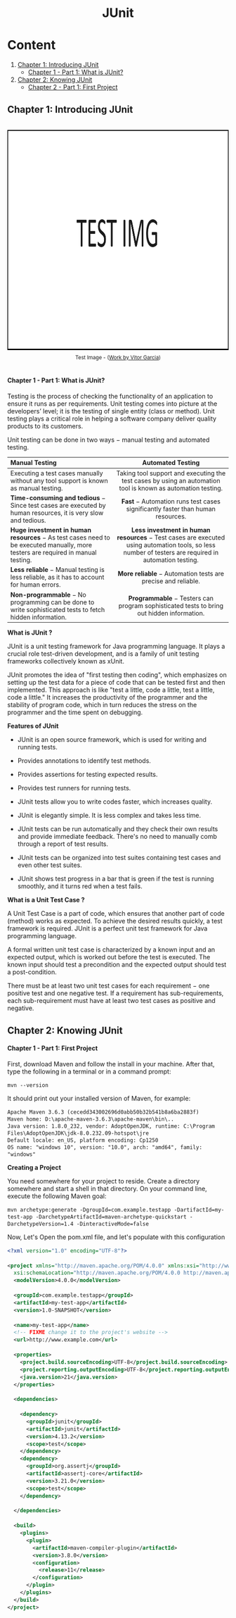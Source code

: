 <h1 align="center"> JUnit </h1>

# Content

1. [Chapter 1: Introducing JUnit](#chapter1)
    - [Chapter 1 - Part 1: What is JUnit?](#chapter1part1)
2. [Chapter 2: Knowing JUnit](#chapter2)
    - [Chapter 2 - Part 1: First Project](#chapter2part1)

## <a name="chapter1"></a>Chapter 1: Introducing JUnit

<br>

<div align="center"><img src="img/testimg-w1000-h500.png" width=1000 height=500><br><sub>Test Image - (<a href='https://github.com/vitorstabile'>Work by Vitor Garcia</a>) </sub></div>

<br>
  
#### <a name="chapter1part1"></a>Chapter 1 - Part 1: What is JUnit?

Testing is the process of checking the functionality of an application to ensure it runs as per requirements. Unit testing comes into picture at the developers’ level; it is the testing of single entity (class or method). Unit testing plays a critical role in helping a software company deliver quality products to its customers.

Unit testing can be done in two ways − manual testing and automated testing.

| Manual Testing                                                                                                                    | Automated Testing                                                                                                                    | 
| :-------------------------------------------------------------------------------------------------------------------------------- | :-----------------------------------------------------------------------------------------------------------------------------------:|
| Executing a test cases manually without any tool support is known as manual testing.                                              | Taking tool support and executing the test cases by using an automation tool is known as automation testing.                         |
| **Time-consuming and tedious** − Since test cases are executed by human resources, it is very slow and tedious.                   | **Fast** − Automation runs test cases significantly faster than human resources.                                                     |
| **Huge investment in human resources** − As test cases need to be executed manually, more testers are required in manual testing. | **Less investment in human resources** − Test cases are executed using automation tools, so less number of testers are required in automation testing.|
| **Less reliable** − Manual testing is less reliable, as it has to account for human errors.                                       | **More reliable** − Automation tests are precise and reliable.                                                                       |
| **Non-programmable** − No programming can be done to write sophisticated tests to fetch hidden information.                       | **Programmable** − Testers can program sophisticated tests to bring out hidden information.                                          |

**What is JUnit ?**

JUnit is a unit testing framework for Java programming language. It plays a crucial role test-driven development, and is a family of unit testing frameworks collectively known as xUnit.

JUnit promotes the idea of "first testing then coding", which emphasizes on setting up the test data for a piece of code that can be tested first and then implemented. This approach is like "test a little, code a little, test a little, code a little." It increases the productivity of the programmer and the stability of program code, which in turn reduces the stress on the programmer and the time spent on debugging.

**Features of JUnit**

- JUnit is an open source framework, which is used for writing and running tests.

- Provides annotations to identify test methods.

- Provides assertions for testing expected results.

- Provides test runners for running tests.

- JUnit tests allow you to write codes faster, which increases quality.

- JUnit is elegantly simple. It is less complex and takes less time.

- JUnit tests can be run automatically and they check their own results and provide immediate feedback. There's no need to manually comb through a report of test results.

- JUnit tests can be organized into test suites containing test cases and even other test suites.

- JUnit shows test progress in a bar that is green if the test is running smoothly, and it turns red when a test fails.

**What is a Unit Test Case ?**

A Unit Test Case is a part of code, which ensures that another part of code (method) works as expected. To achieve the desired results quickly, a test framework is required. JUnit is a perfect unit test framework for Java programming language.

A formal written unit test case is characterized by a known input and an expected output, which is worked out before the test is executed. The known input should test a precondition and the expected output should test a post-condition.

There must be at least two unit test cases for each requirement − one positive test and one negative test. If a requirement has sub-requirements, each sub-requirement must have at least two test cases as positive and negative.

## <a name="chapter2"></a>Chapter 2: Knowing JUnit
  
#### <a name="chapter2part1"></a>Chapter 1 - Part 1: First Project

First, download Maven and follow the install in your machine. After that, type the following in a terminal or in a command prompt:

```
mvn --version
````

It should print out your installed version of Maven, for example:

```
Apache Maven 3.6.3 (cecedd343002696d0abb50b32b541b8a6ba2883f)
Maven home: D:\apache-maven-3.6.3\apache-maven\bin\..
Java version: 1.8.0_232, vendor: AdoptOpenJDK, runtime: C:\Program Files\AdoptOpenJDK\jdk-8.0.232.09-hotspot\jre
Default locale: en_US, platform encoding: Cp1250
OS name: "windows 10", version: "10.0", arch: "amd64", family: "windows"
```

**Creating a Project**

You need somewhere for your project to reside. Create a directory somewhere and start a shell in that directory. On your command line, execute the following Maven goal:

```
mvn archetype:generate -DgroupId=com.example.testapp -DartifactId=my-test-app -DarchetypeArtifactId=maven-archetype-quickstart -DarchetypeVersion=1.4 -DinteractiveMode=false
```

Now, Let's Open the pom.xml file, and let's populate with this configuration

```xml
<?xml version="1.0" encoding="UTF-8"?>

<project xmlns="http://maven.apache.org/POM/4.0.0" xmlns:xsi="http://www.w3.org/2001/XMLSchema-instance"
  xsi:schemaLocation="http://maven.apache.org/POM/4.0.0 http://maven.apache.org/xsd/maven-4.0.0.xsd">
  <modelVersion>4.0.0</modelVersion>

  <groupId>com.example.testapp</groupId>
  <artifactId>my-test-app</artifactId>
  <version>1.0-SNAPSHOT</version>

  <name>my-test-app</name>
  <!-- FIXME change it to the project's website -->
  <url>http://www.example.com</url>

  <properties>
    <project.build.sourceEncoding>UTF-8</project.build.sourceEncoding>
    <project.reporting.outputEncoding>UTF-8</project.reporting.outputEncoding>
    <java.version>21</java.version>
  </properties>

  <dependencies>

    <dependency>
      <groupId>junit</groupId>
      <artifactId>junit</artifactId>
      <version>4.13.2</version>
      <scope>test</scope>
    </dependency>
    <dependency>
      <groupId>org.assertj</groupId>
      <artifactId>assertj-core</artifactId>
      <version>3.21.0</version>
      <scope>test</scope>
    </dependency>

  </dependencies>

  <build>
    <plugins>
      <plugin>
        <artifactId>maven-compiler-plugin</artifactId>
        <version>3.8.0</version>
        <configuration>
          <release>11</release>
        </configuration>
      </plugin>
    </plugins>
  </build>
</project>
```

